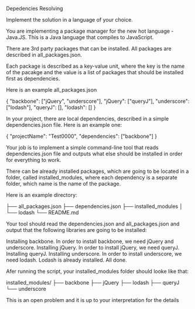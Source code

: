 Depedencies Resolving

Implement the solution in a language of your choice.

You are implementing a package manager for the new hot language - Java.JS. This is a Java language that compiles to JavaScript.

There are 3rd party packages that can be installed. All packages are described in all_packages.json.

Each package is described as a key-value unit, where the key is the name of the pacakge and the value is a list of packages that should be installed first as dependencies.

Here is an example all_packages.json

{
  "backbone": ["jQuery", "underscore"],
  "jQuery": ["queryJ"],
  "underscore": ["lodash"],
  "queryJ": [],
  "lodash": []
}

In your project, there are local dependencies, described in a simple dependencies.json file. Here is an example one:

{
  "projectName": "Test0000",
  "dependencies": ["backbone"]
}

Your job is to implement a simple command-line tool that reads dependencies.json file and outputs what else should be installed in order for everything to work.

There can be already installed packages, which are going to be located in a folder, called installed_modules, where each dependency is a separate folder, which name is the name of the package.

Here is an example directory:

├── all_packages.json
├── dependencies.json
├── installed_modules
│   └── lodash
└── README.md

Your tool should read the dependencies.json and all_packages.json and output that the following libraries are going to be installed:

Installing backbone.
In order to install backbone, we need jQuery and underscore.
Installing jQuery.
In order to install jQuery, we need queryJ.
Installing queryJ.
Installing underscore.
In order to install underscore, we need lodash. Lodash is already installed.
All done.

Afer running the script, your installed_modules folder should looke like that:

installed_modules/
├── backbone
├── jQuery
├── lodash
├── queryJ
└── underscore

This is an open problem and it is up to your interpretation for the details
